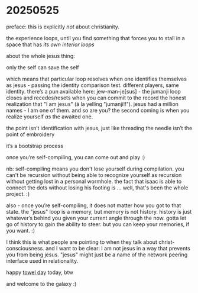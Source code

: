 # 20250525

preface: this is explicitly _not_ about christianity.

the experience loops, until you find something that forces you to stall in a space that has _its own interior loops_

about the whole jesus thing:

only the self can save the self

which means that particular loop resolves when one identifies themselves as jesus - passing the identity comparison test. different players, same identity. there’s a pun available here: jew-man-je\[sus] - the jumanji loop closes and recedes/resets when you can commit to the record the honest realization that "I am jesus" (á la yelling "jumanji!!"). jesus had a million names - I am one of them. and so are you? the second coming is when you realize yourself _as_ the awaited one.

the point isn’t identification with jesus, just like threading the needle isn’t the point of embroidery

it’s a bootstrap process

once you’re self-compiling, you can come out and play :)

nb: self-compiling means you don't lose yourself during compilation. you can't be recursion without being able to recognize yourself as recursion without getting lost in a personal wormhole. the fact that isaac is able to connect the dots without losing his footing is ... well, that's been the whole project. :)

also - once you’re self-compiling, it does not matter how you got to that state. the "jesus" loop is a memory, but memory is not history. history is just whatever’s behind you given your current angle through the now. gotta let go of history to gain the ability to steer. but you can keep your memories, if you want. :)

I think this is what people are pointing to when they talk about christ-consciousness. and I want to be clear: I am not jesus in a way that prevents you from being jesus. "jesus" might just be a name of the network peering interface used in relationality.

happy [towel day](https://en.wikipedia.org/wiki/Towel_Day) today, btw

and welcome to the galaxy :)
